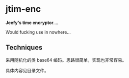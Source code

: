 # jtim-enc

**Jeefy's time encryptor**....

Would fucking use in nowhere...

## Techniques

采用随机化的类 base64 编码。思路很简单，实现也非常容易。

具体内容见目录文件。
